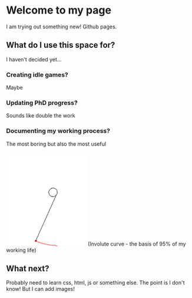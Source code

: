 # Welcome to my page

I am trying out something new!
Github pages.

## What do I use this space for?
I haven't decided yet...

### Creating idle games? 
Maybe

### Updating PhD progress?
Sounds like double the work

### Documenting my working process?
The most boring but also the most useful

![](involute.gif)
(Involute curve - the basis of 95% of my working life)

## What next?
Probably need to learn css, html, js or something else. The point is I don't know!
But I can add images!
